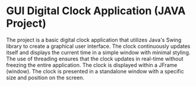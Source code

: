 # GUI Digital Clock Application (JAVA Project)

The project is a basic digital clock application that utilizes Java's Swing library to create a graphical user interface.
The clock continuously updates itself and displays the current time in a simple window with minimal styling. 
The use of threading ensures that the clock updates in real-time without freezing the entire application.
The clock is displayed within a JFrame (window). The clock is presented in a standalone window with a specific size and position on the screen.

